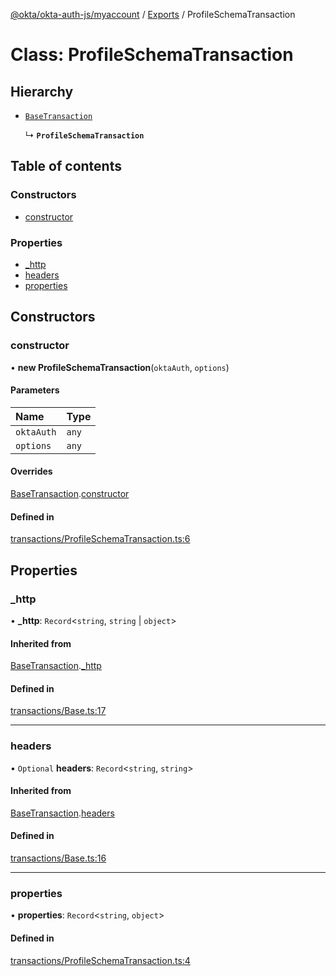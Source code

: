 [@okta/okta-auth-js/myaccount](../README.md) / [Exports](../modules.md) / ProfileSchemaTransaction

# Class: ProfileSchemaTransaction

## Hierarchy

- [`BaseTransaction`](BaseTransaction.md)

  ↳ **`ProfileSchemaTransaction`**

## Table of contents

### Constructors

- [constructor](ProfileSchemaTransaction.md#constructor)

### Properties

- [\_http](ProfileSchemaTransaction.md#_http)
- [headers](ProfileSchemaTransaction.md#headers)
- [properties](ProfileSchemaTransaction.md#properties)

## Constructors

### constructor

• **new ProfileSchemaTransaction**(`oktaAuth`, `options`)

#### Parameters

| Name | Type |
| :------ | :------ |
| `oktaAuth` | `any` |
| `options` | `any` |

#### Overrides

[BaseTransaction](BaseTransaction.md).[constructor](BaseTransaction.md#constructor)

#### Defined in

[transactions/ProfileSchemaTransaction.ts:6](https://github.com/okta/okta-auth-js/blob/master/lib/myaccount/transactions/ProfileSchemaTransaction.ts#L6)

## Properties

### \_http

• **\_http**: `Record`<`string`, `string` \| `object`\>

#### Inherited from

[BaseTransaction](BaseTransaction.md).[_http](BaseTransaction.md#_http)

#### Defined in

[transactions/Base.ts:17](https://github.com/okta/okta-auth-js/blob/master/lib/myaccount/transactions/Base.ts#L17)

___

### headers

• `Optional` **headers**: `Record`<`string`, `string`\>

#### Inherited from

[BaseTransaction](BaseTransaction.md).[headers](BaseTransaction.md#headers)

#### Defined in

[transactions/Base.ts:16](https://github.com/okta/okta-auth-js/blob/master/lib/myaccount/transactions/Base.ts#L16)

___

### properties

• **properties**: `Record`<`string`, `object`\>

#### Defined in

[transactions/ProfileSchemaTransaction.ts:4](https://github.com/okta/okta-auth-js/blob/master/lib/myaccount/transactions/ProfileSchemaTransaction.ts#L4)
